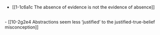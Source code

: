 - [[1-1c6a1c The absence of evidence is not the evidence of absence]]
<br>
- [[10-2g2e4 Abstractions seem less ‘justified’ to the justified-true-belief misconception]]

